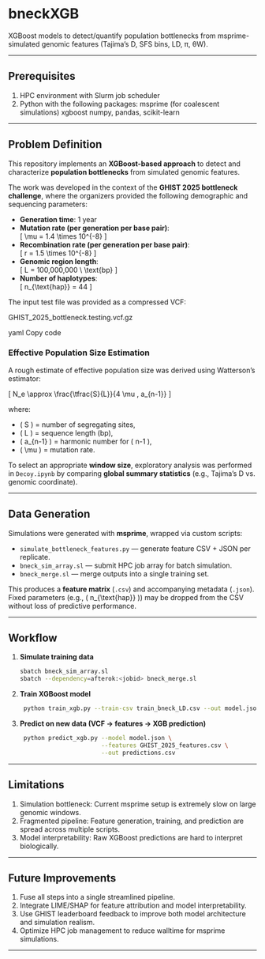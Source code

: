 # bneckXGB
XGBoost models to detect/quantify population bottlenecks from msprime-simulated genomic features (Tajima’s D, SFS bins, LD, π, θW).

---

## Prerequisites

1. HPC environment with Slurm job scheduler
2. Python with the following packages:
      msprime (for coalescent simulations)
      xgboost
      numpy, pandas, scikit-learn

---

## Problem Definition

This repository implements an **XGBoost-based approach** to detect and characterize **population bottlenecks** from simulated genomic features.  

The work was developed in the context of the **GHIST 2025 bottleneck challenge**, where the organizers provided the following demographic and sequencing parameters:

- **Generation time**: 1 year
- **Mutation rate (per generation per base pair)**:  
  \[
  \mu = 1.4 \times 10^{-8}
  \]
- **Recombination rate (per generation per base pair)**:  
  \[
  r = 1.5 \times 10^{-8}
  \]
- **Genomic region length**:  
  \[
  L = 100,000,000 \ \text{bp}
  \]
- **Number of haplotypes**:  
  \[
  n_{\text{hap}} = 44
  \]

The input test file was provided as a compressed VCF:

GHIST_2025_bottleneck.testing.vcf.gz

yaml
Copy code

### Effective Population Size Estimation

A rough estimate of effective population size was derived using Watterson’s estimator:

\[
N_e \approx \frac{\tfrac{S}{L}}{4 \mu \, a_{n-1}}
\]

where:
- \( S \) = number of segregating sites,  
- \( L \) = sequence length (bp),  
- \( a_{n-1} \) = harmonic number for \( n-1 \),  
- \( \mu \) = mutation rate.  

To select an appropriate **window size**, exploratory analysis was performed in `Decoy.ipynb` by comparing **global summary statistics** (e.g., Tajima’s D vs. genomic coordinate).

---

## Data Generation

Simulations were generated with **msprime**, wrapped via custom scripts:

- `simulate_bottleneck_features.py` — generate feature CSV + JSON per replicate.  
- `bneck_sim_array.sl` — submit HPC job array for batch simulation.  
- `bneck_merge.sl` — merge outputs into a single training set.

This produces a **feature matrix** (`.csv`) and accompanying metadata (`.json`).  
Fixed parameters (e.g., \( n_{\text{hap}} \)) may be dropped from the CSV without loss of predictive performance.

---

## Workflow

1. **Simulate training data**  
   ```bash
   sbatch bneck_sim_array.sl
   sbatch --dependency=afterok:<jobid> bneck_merge.sl
   ```
2. **Train XGBoost model**
   ```bash
    python train_xgb.py --train-csv train_bneck_LD.csv --out model.json
    ```
3. **Predict on new data (VCF → features → XGB prediction)**
   ```bash
    python predict_xgb.py --model model.json \
                          --features GHIST_2025_features.csv \
                          --out predictions.csv

   ```

---

## Limitations

1. Simulation bottleneck: Current msprime setup is extremely slow on large genomic windows.
2. Fragmented pipeline: Feature generation, training, and prediction are spread across multiple scripts.
3. Model interpretability: Raw XGBoost predictions are hard to interpret biologically.

---

## Future Improvements

1. Fuse all steps into a single streamlined pipeline.
2. Integrate LIME/SHAP for feature attribution and model interpretability.
3. Use GHIST leaderboard feedback to improve both model architecture and simulation realism.
4. Optimize HPC job management to reduce walltime for msprime simulations.

---
